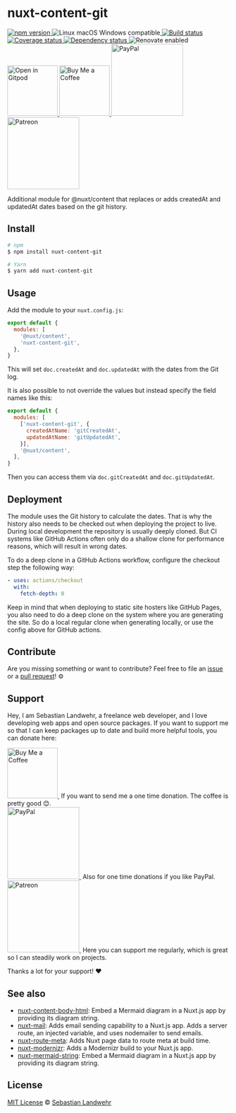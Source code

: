 <!-- TITLE/ -->
# nuxt-content-git
<!-- /TITLE -->

<!-- BADGES/ -->
  <p>
    <a href="https://npmjs.org/package/nuxt-content-git">
      <img
        src="https://img.shields.io/npm/v/nuxt-content-git.svg"
        alt="npm version"
      >
    </a><img src="https://img.shields.io/badge/os-linux%20%7C%C2%A0macos%20%7C%C2%A0windows-blue" alt="Linux macOS Windows compatible"><a href="https://github.com/dword-design/nuxt-content-git/actions">
      <img
        src="https://github.com/dword-design/nuxt-content-git/workflows/build/badge.svg"
        alt="Build status"
      >
    </a><a href="https://codecov.io/gh/dword-design/nuxt-content-git">
      <img
        src="https://codecov.io/gh/dword-design/nuxt-content-git/branch/master/graph/badge.svg"
        alt="Coverage status"
      >
    </a><a href="https://david-dm.org/dword-design/nuxt-content-git">
      <img src="https://img.shields.io/david/dword-design/nuxt-content-git" alt="Dependency status">
    </a><img src="https://img.shields.io/badge/renovate-enabled-brightgreen" alt="Renovate enabled"><br/><a href="https://gitpod.io/#https://github.com/dword-design/nuxt-content-git">
      <img
        src="https://gitpod.io/button/open-in-gitpod.svg"
        alt="Open in Gitpod"
        width="114"
      >
    </a><a href="https://www.buymeacoffee.com/dword">
      <img
        src="https://www.buymeacoffee.com/assets/img/guidelines/download-assets-sm-2.svg"
        alt="Buy Me a Coffee"
        width="114"
      >
    </a><a href="https://paypal.me/SebastianLandwehr">
      <img
        src="https://sebastianlandwehr.com/images/paypal.svg"
        alt="PayPal"
        width="163"
      >
    </a><a href="https://www.patreon.com/dworddesign">
      <img
        src="https://sebastianlandwehr.com/images/patreon.svg"
        alt="Patreon"
        width="163"
      >
    </a>
</p>
<!-- /BADGES -->

<!-- DESCRIPTION/ -->
Additional module for @nuxt/content that replaces or adds createdAt and updatedAt dates based on the git history.
<!-- /DESCRIPTION -->

<!-- INSTALL/ -->
## Install

```bash
# npm
$ npm install nuxt-content-git

# Yarn
$ yarn add nuxt-content-git
```
<!-- /INSTALL -->

## Usage

Add the module to your `nuxt.config.js`:

```js
export default {
  modules: [
    '@nuxt/content',
    'nuxt-content-git',
  },
}
```

This will set `doc.createdAt` and `doc.updatedAt` with the dates from the Git log.

It is also possible to not override the values but instead specify the field names like this:

```js
export default {
  modules: [
    ['nuxt-content-git', {
      createdAtName: 'gitCreatedAt',
      updatedAtName: 'gitUpdatedAt',
    }],
    '@nuxt/content',
  ],
}
```

Then you can access them via `doc.gitCreatedAt` and `doc.gitUpdatedAt`.

## Deployment

The module uses the Git history to calculate the dates. That is why the history also needs to be checked out when deploying the project to live. During local development the repository is usually deeply cloned. But CI systems like GitHub Actions often only do a shallow clone for performance reasons, which will result in wrong dates.

To do a deep clone in a GitHub Actions workflow, configure the checkout step the following way:

```yaml
- uses: actions/checkout
  with:
    fetch-depth: 0
```

Keep in mind that when deploying to static site hosters like GitHub Pages, you also need to do a deep clone on the system where you are generating the site. So do a local regular clone when generating locally, or use the config above for GitHub actions.

<!-- LICENSE/ -->
## Contribute

Are you missing something or want to contribute? Feel free to file an [issue](https://github.com/dword-design/nuxt-content-git/issues) or a [pull request](https://github.com/dword-design/nuxt-content-git/pulls)! ⚙️

## Support

Hey, I am Sebastian Landwehr, a freelance web developer, and I love developing web apps and open source packages. If you want to support me so that I can keep packages up to date and build more helpful tools, you can donate here:

<p>
  <a href="https://www.buymeacoffee.com/dword">
    <img
      src="https://www.buymeacoffee.com/assets/img/guidelines/download-assets-sm-2.svg"
      alt="Buy Me a Coffee"
      width="114"
    >
  </a>&nbsp;If you want to send me a one time donation. The coffee is pretty good 😊.<br/>
  <a href="https://paypal.me/SebastianLandwehr">
    <img
      src="https://sebastianlandwehr.com/images/paypal.svg"
      alt="PayPal"
      width="163"
    >
  </a>&nbsp;Also for one time donations if you like PayPal.<br/>
  <a href="https://www.patreon.com/dworddesign">
    <img
      src="https://sebastianlandwehr.com/images/patreon.svg"
      alt="Patreon"
      width="163"
    >
  </a>&nbsp;Here you can support me regularly, which is great so I can steadily work on projects.
</p>

Thanks a lot for your support! ❤️

## See also

* [nuxt-content-body-html](https://github.com/dword-design/nuxt-content-body-html): Embed a Mermaid diagram in a Nuxt.js app by providing its diagram string.
* [nuxt-mail](https://github.com/dword-design/nuxt-mail): Adds email sending capability to a Nuxt.js app. Adds a server route, an injected variable, and uses nodemailer to send emails.
* [nuxt-route-meta](https://github.com/dword-design/nuxt-route-meta): Adds Nuxt page data to route meta at build time.
* [nuxt-modernizr](https://github.com/dword-design/nuxt-modernizr): Adds a Modernizr build to your Nuxt.js app.
* [nuxt-mermaid-string](https://github.com/dword-design/nuxt-mermaid-string): Embed a Mermaid diagram in a Nuxt.js app by providing its diagram string.

## License

[MIT License](https://opensource.org/licenses/MIT) © [Sebastian Landwehr](https://sebastianlandwehr.com)
<!-- /LICENSE -->
